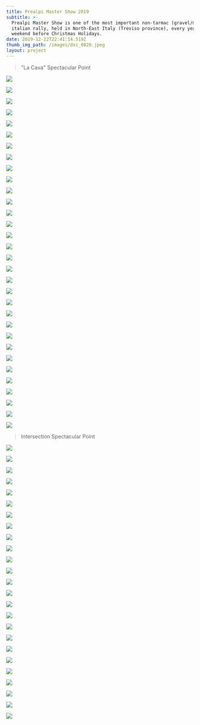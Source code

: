 ```yaml
---
title: Prealpi Master Show 2019
subtitle: >-
  Prealpi Master Show is one of the most important non-tarmac (gravel/mud)
  italian rally, held in North-East Italy (Treviso province), every year the
  weekend before Christmas Holidays.
date: 2019-12-22T22:41:14.519Z
thumb_img_path: /images/dsc_0820.jpeg
layout: project
---
```

> "La Cava" Spectacular Point

![](/images/dsc_0529.jpeg)

![](/images/dsc_0532.jpeg)

![](/images/dsc_0543.jpeg)

![](/images/dsc_0554.jpeg)

![](/images/dsc_0560.jpeg)

![](/images/dsc_0562.jpeg)

![](/images/dsc_0569.jpeg)

![](/images/dsc_0574.jpeg)

![](/images/dsc_0577.jpeg)

![](/images/dsc_0582.jpeg)

![](/images/dsc_0586.jpeg)

![](/images/dsc_0593.jpeg)

![](/images/dsc_0600.jpeg)

![](/images/dsc_0602.jpeg)

![](/images/dsc_0607.jpeg)

![](/images/dsc_0611.jpeg)

![](/images/dsc_0622.jpeg)

![](/images/dsc_0624.jpeg)

![](/images/dsc_0627.jpeg)

![](/images/dsc_0633.jpeg)

![](/images/dsc_0639.jpeg)

![](/images/dsc_0646.jpeg)

![](/images/dsc_0657.jpeg)

![](/images/dsc_0667.jpeg)

![](/images/dsc_0674.jpeg)

![](/images/dsc_0696.jpeg)

![](/images/dsc_0708.jpeg)

![](/images/dsc_0722.jpeg)

![](/images/dsc_0728.jpeg)

![](/images/dsc_0733.jpeg)

![](/images/dsc_0745.jpeg)

![](/images/dsc_0760.jpeg)

> Intersection Spectacular Point

![](/images/dsc_0784.jpeg)

![](/images/dsc_0797.jpeg)

![](/images/dsc_0799.jpeg)

![](/images/dsc_0801.jpeg)

![](/images/dsc_0803.jpeg)

![](/images/dsc_0806.jpeg)

![](/images/dsc_0807.jpeg)

![](/images/dsc_0812.jpeg)

![](/images/dsc_0816.jpeg)

![](/images/dsc_0818.jpeg)

![](/images/dsc_0820.jpeg)

![](/images/dsc_0822.jpeg)

![](/images/dsc_0825.jpeg)

![](/images/dsc_0827.jpeg)

![](/images/dsc_0829.jpeg)

![](/images/dsc_0832.jpeg)

![](/images/dsc_0834.jpeg)

![](/images/dsc_0838.jpeg)

![](/images/dsc_0843.jpeg)

![](/images/dsc_0844.jpeg)

![](/images/dsc_0845.jpeg)

![](/images/dsc_0846.jpeg)

![](/images/dsc_0847.jpeg)

![](/images/dsc_0850.jpeg)

![](/images/dsc_0853.jpeg)
